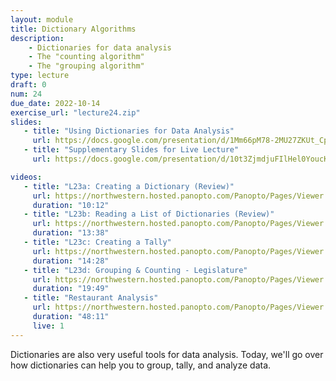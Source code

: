 ```yaml
---
layout: module
title: Dictionary Algorithms
description:
    - Dictionaries for data analysis
    - The "counting algorithm"
    - The "grouping algorithm"
type: lecture
draft: 0
num: 24
due_date: 2022-10-14
exercise_url: "lecture24.zip"
slides:
   - title: "Using Dictionaries for Data Analysis"
     url: https://docs.google.com/presentation/d/1Mm66pM78-2MU27ZKUt_CphHWq-53grc1vR41U_hDl5Y/edit?usp=sharing
   - title: "Supplementary Slides for Live Lecture"
     url: https://docs.google.com/presentation/d/10t3ZjmdjuFIlHel0YoucKmUIvKkOSAreF5WTCvBEvlU/edit?usp=sharing

videos: 
   - title: "L23a: Creating a Dictionary (Review)"
     url: https://northwestern.hosted.panopto.com/Panopto/Pages/Viewer.aspx?id=56ff013f-bfee-4632-99d1-add101554ffa
     duration: "10:12"
   - title: "L23b: Reading a List of Dictionaries (Review)"
     url: https://northwestern.hosted.panopto.com/Panopto/Pages/Viewer.aspx?id=5c21caf8-398d-4499-82ff-add101554f46
     duration: "13:38"
   - title: "L23c: Creating a Tally"
     url: https://northwestern.hosted.panopto.com/Panopto/Pages/Viewer.aspx?id=790eb41a-8e53-4f02-a8bf-add101554e97
     duration: "14:28"
   - title: "L23d: Grouping & Counting - Legislature"
     url: https://northwestern.hosted.panopto.com/Panopto/Pages/Viewer.aspx?id=04555f81-f50d-4bce-bc69-add101554df5
     duration: "19:49"
   - title: "Restaurant Analysis"
     url: https://northwestern.hosted.panopto.com/Panopto/Pages/Viewer.aspx?id=41741f58-71b2-4a18-a31c-ade5010801bd
     duration: "48:11"
     live: 1
---
```


Dictionaries are also very useful tools for data analysis. Today, we'll go over how dictionaries can help you to group, tally, and analyze data.
